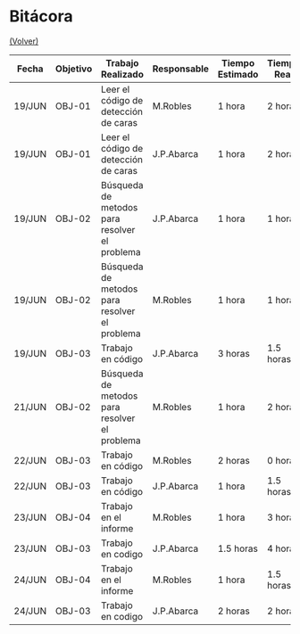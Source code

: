 # Bitácora

[(Volver)](../README.md)

| Fecha  | Objetivo  | Trabajo Realizado | Responsable | Tiempo Estimado | Tiempo Real |
|--------|-----------|-------------------|-------------|-----------------|-------------|
| 19/JUN | OBJ-01    | Leer el código de detección de caras| M.Robles     | 1 hora    | 2 horas |
| 19/JUN | OBJ-01    | Leer el código de detección de caras| J.P.Abarca     | 1 hora   | 2 horas |
| 19/JUN | OBJ-02    | Búsqueda de metodos para resolver el problema | J.P.Abarca      | 1 hora    | 1 hora |
| 19/JUN | OBJ-02    | Búsqueda de metodos para resolver el problema | M.Robles     | 1 hora    | 1 hora |
| 19/JUN | OBJ-03    | Trabajo en código | J.P.Abarca      | 3 horas    | 1.5 horas |
| 21/JUN | OBJ-02    | Búsqueda de metodos para resolver el problema | M.Robles     | 1 hora    | 2 horas |
| 22/JUN | OBJ-03    | Trabajo en código| M.Robles     | 2 horas    | 0 hora |
| 22/JUN | OBJ-03    | Trabajo en código | J.P.Abarca      | 1 hora    | 1.5 horas |
| 23/JUN | OBJ-04    | Trabajo en el informe | M.Robles     | 1 hora    | 3 horas |
| 23/JUN | OBJ-03    | Trabajo en codigo | J.P.Abarca      | 1.5 horas    | 4 horas |
| 24/JUN | OBJ-04    | Trabajo en el informe | M.Robles     | 1 hora    | 1.5 horas |
| 24/JUN | OBJ-03    | Trabajo en codigo | J.P.Abarca      | 2 horas    | 2 horas |
